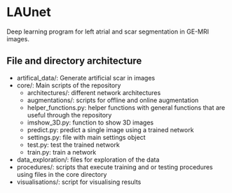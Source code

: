 # LAUnet
Deep learning program for left atrial and scar segmentation in GE-MRI images.

## File and directory architecture
- artifical_data/: Generate artificial scar in images
- core/: Main scripts of the repository
  - architectures/: different network architectures
  - augmentations/: scripts for offline and online augmentation
  - helper_functions.py: helper functions with general functions that are useful through the repository
  - imshow_3D.py: function to show 3D images
  - predict.py: predict a single image using a trained network
  - settings.py: file with main settings object
  - test.py: test the trained network
  - train.py: train a network
- data_exploration/: files for exploration of the data
- procedures/: scripts that execute training and or testing procedures using files in the core directory
- visualisations/: script for visualising results